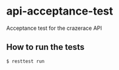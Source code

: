 # api-acceptance-test
Acceptance test for the crazerace API

## How to run the tests
`$ resttest run`
